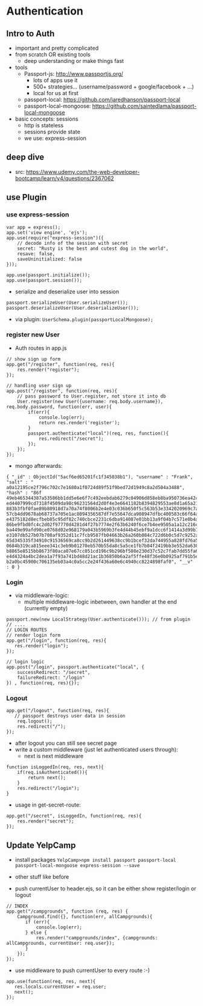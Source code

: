 # Authentication

## Intro to Auth
- important and pretty complicated
- from scratch OR existing tools
	- deep understanding or make things fast
- tools
	- Passport-js: http://www.passportjs.org/
		- lots of apps use it
		- 500+ strategies... (username/password + google/facebook + ...)
		- local for us at first
	- passport-local: https://github.com/jaredhanson/passport-local
	- passport-local-mongoose: https://github.com/saintedlama/passport-local-mongoose
- basic concepts: sessions
	- http is stateless
	- sessions provide state
	- we use: express-session
	

## deep dive
- src: https://www.udemy.com/the-web-developer-bootcamp/learn/v4/questions/2367062

## use Plugin
### use express-session
```
var app = express();
app.set('view engine', 'ejs');
app.use(require("express-session")({
    // decode info of the session with secret
    secret: "Rusty is the best and cutest dog in the world",
    resave: false,
    saveUninitialized: false
}));

app.use(passport.initialize());
app.use(passport.session());
```

- serialize and deserialize user into session
```
passport.serializeUser(User.serializeUser());
passport.deserializeUser(User.deserializeUser());
```
- via plugin: `UserSchema.plugin(passportLocalMongoose);`

### register new User
- Auth routes in app.js

```
// show sign up form
app.get("/register", function(req, res){
    res.render("register");
});

// handling user sign up
app.post("/register", function(req, res){
    // pass password to User.register, not store it into db
    User.register(new User({username: req.body.username}), req.body.password, function(err, user){
        if(err){
            console.log(err);
            return res.render('register');
        }
        passport.authenticate("local")(req, res, function(){
            res.redirect("/secret");
        });
    });
});
```

- mongo afterwards:
```
{ "_id" : ObjectId("5acf6ed65201fc1f345038b1"), "username" : "Frank", "salt" : "
a0a12195ce2f796c702c7e1680a1f0724d89f51f9bed72d1949c8a2d504a3488", "hash" : "86f
49eb465344387a53586bb1dd5e6e6f7c492eebdab6279c04906d858eb8ba950736ea42c82d5de145
ed4407999cd7318f4509da98c96231564d2d0f4e3e6641182b8394829553ae8d1a65a21dd48c1b5a
883b3fbf0fae89b80918d7a70a74f8006b2e4e03c036b650f5c563b53e3342020969c7a44518d7b2
57cb4dd9678ab68737a705e1ac8094356587df7e55647dca908947dfbc400583c66f64a787c9b662
e4375182d8ecfbeb85c95df82c740cbce2231c6dba914087e01bb13a9f04b7c571e0b4ab01c1685a
86be9fbd0fc4c2d02f97770d4281d4f27b7774e2f63b6240f6ce7b4ee9505a1a12c216c45a0b6001
ba449e99afd90ce0768d02e968179a043b5969b3fe4d44b45ebf9a1dcc6f1414a3d99b7f85edd4bd
e3107db527b07b708af9352d11c7fcb9587fb04663b26a260b084c722d6b0c5d7c9252a2938b46c7
65d345335f34910c91536569ca8cc9b2d261449638cc9b1bcef32da744955a828fd76a5fd1d035ad
0684b319ca815eee341c3eb9b01270eb570b55da8c5a5ce1fb7b04f2419bb3e552da6363bd545bda
b8865e8515bb8673f80aca07e67cc051cd196c9b296bf508e230d37c52c7fab7dd55fa69e6a7353c
e4d4324a4bc2dea1a7f93a741bd48d21ac1b36850b6a2af5ffe48f36e0b0925af791b5e54bf69dd6
b2a0bc45900c706135eb03a4c0a5cc2e24f436a60e6c4940cc8224898faf0", "__v" : 0 }
```

### Login
- via middleware-logic:
	- multiple middleware-logic inbetween, own handler at the end (currently empty)
```
passport.new(new LocalStrategy(User.authenticate())); // from plugin
// ....
// LOGIN ROUTES
// render login form
app.get("/login", function(req, res){
   res.render("login");
});

// login logic
app.post("/login", passport.authenticate("local", {
    successRedirect: "/secret",
    failureRedirect: "/login"
}) , function(req, res){});
```

### Logout
```
app.get("/logout", function(req, res){
   // passport destroys user data in session
    req.logout();
    res.redirect("/");
});
```
- after logout you can still see secret page
- write a custom middleware (just let authenticated users through):
	- next is next middleware
```
function isLoggedIn(req, res, next){
    if(req.isAuthenticated()){
        return next();
    }
    res.redirect("/login");
}
```
- usage in get-secret-route:
```
app.get("/secret", isLoggedIn, function(req, res){
    res.render("secret");
});
```

## Update YelpCamp
- install packages `YelpCamp>npm install passport passport-local passport-local-mongoose express-session --save`
- other stuff like before

- push currentUser to header.ejs, so it can be either show register/login or logout
```
// INDEX
app.get("/campgrounds", function (req, res) {
    Campground.find({}, function(err, allCampgrounds){
       if (err){
           console.log(err);
       } else {
           res.render("campgrounds/index", {campgrounds: allCampgrounds, currentUser: req.user});
       }
    });
});
```

- use middleware to push currentUser to every route :-)
```
app.use(function(req, res, next){
   res.locals.currentUser = req.user;
   next();
});
```